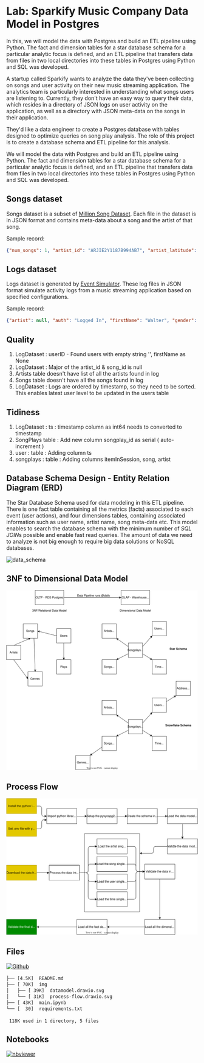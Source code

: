 # Lab: Sparkify Music Company Data Model in Postgres

In this, we will model the data with Postgres and build an ETL pipeline using Python. The fact and dimension tables for a star database schema for a particular analytic focus is defined, and an ETL pipeline that transfers data from files in two local directories into these tables in Postgres using Python and SQL was developed.

A startup called Sparkify wants to analyze the data they've been collecting on songs and user activity on their new music streaming application. The analytics team is particularly interested in understanding what songs users are listening to. Currently, they don't have an easy way to query their data, which resides in a directory of JSON logs on user activity on the application, as well as a directory with JSON meta-data on the songs in their application.

They'd like a data engineer to create a Postgres database with tables designed to optimize queries on song play analysis. The role of this project is to create a database schema and ETL pipeline for this analysis.

We will model the data with Postgres and build an ETL pipeline using Python. The fact and dimension tables for a star database schema for a particular analytic focus is defined, and an ETL pipeline that transfers data from files in two local directories into these tables in Postgres using Python and SQL was developed.

## Songs dataset

Songs dataset is a subset of [Million Song Dataset](http://millionsongdataset.com/). Each file in the dataset is in JSON format and contains meta-data about a song and the artist of that song.

Sample record:

```json
{"num_songs": 1, "artist_id": "ARJIE2Y1187B994AB7", "artist_latitude": null, "artist_longitude": null, "artist_location": "", "artist_name": "Line Renaud", "song_id": "SOUPIRU12A6D4FA1E1", "title": "Der Kleine Dompfaff", "duration": 152.92036, "year": 0}
```

## Logs dataset

Logs dataset is generated by [Event Simulator](https://github.com/Interana/eventsim). These log files in JSON format simulate activity logs from a music streaming application based on specified configurations.

Sample record:

```json
{"artist": null, "auth": "Logged In", "firstName": "Walter", "gender": "M", "itemInSession": 0, "lastName": "Frye", "length": null, "level": "free", "location": "San Francisco-Oakland-Hayward, CA", "method": "GET","page": "Home", "registration": 1540919166796.0, "sessionId": 38, "song": null, "status": 200, "ts": 1541105830796, "userAgent": "\"Mozilla\/5.0 (Macintosh; Intel Mac OS X 10_9_4) AppleWebKit\/537.36 (KHTML, like Gecko) Chrome\/36.0.1985.143 Safari\/537.36\"", "userId": "39"}
```

## Quality

1. LogDataset : userID - Found users with empty string '', firstName as None
2. LogDataset : Major of the artist_id & song_id is null
3. Artists table doesn't have list of all the artists found in log
4. Songs table doesn't have all the songs found in log
5. LogDataset : Logs are ordered by timestamp, so they need to be sorted. This enables latest user level to be updated in the users table

## Tidiness

1. LogDataset : ts : timestamp column as int64 needs to converted to timestamp
2. SongPlays table : Add new column songplay_id as serial ( auto-increment )
3. user : table : Adding column ts
4. songplays : table : Adding columns itemInSession, song, artist

## Database Schema Design - Entity Relation Diagram (ERD)

The Star Database Schema used for data modeling in this ETL pipeline. There is one fact table containing all the metrics (facts) associated to each event (user actions), and four dimensions tables, containing associated information such as user name, artist name, song meta-data etc. This model enables to search the database schema with the minimum number of *SQL JOIN*s possible and enable fast read queries. The amount of data we need to analyze is not big enough to require big data solutions or NoSQL databases.

![data_schema](https://user-images.githubusercontent.com/62965911/215310998-b894e4b2-b6ba-4a2d-a84b-531e67a32cbc.png)

## 3NF to Dimensional Data Model

![](./img/datamodel.drawio.svg)

## Process Flow

![](./img/process-flow.drawio.svg)

## Files

[![Github](https://img.shields.io/badge/GitHub-100000?style=for-the-badge&logo=github&logoColor=white)](https://github.com/sparsh-ai/recohut/tree/main/docs/04-data-modeling/lab-sparkify-data-model-postgres)

```
├── [4.5K]  README.md
├── [ 70K]  img
│   ├── [ 39K]  datamodel.drawio.svg
│   └── [ 31K]  process-flow.drawio.svg
├── [ 43K]  main.ipynb
└── [  30]  requirements.txt

 118K used in 1 directory, 5 files
```

## Notebooks

[![nbviewer](https://img.shields.io/badge/jupyter-notebook-informational?logo=jupyter)](https://nbviewer.org/github/sparsh-ai/recohut/blob/main/docs/04-data-modeling/lab-sparkify-data-model-postgres)